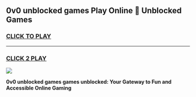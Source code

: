 
## 0v0 unblocked games Play Online 👋 Unblocked Games
<h3>
<a href="https://premium.freeplayer.one?title=0v0_unblocked_games&ref=19F">CLICK TO PLAY</a></h3>
<hr>

<h3>
<a href="https://premium.freeplayer.one?title=0v0_unblocked_games&ref=19F">CLICK 2 PLAY</a>
  
</h3>

<a href="https://premium.freeplayer.one?title=0v0_unblocked_games&ref=19F"><img src="https://clearcache.store/games.png"></a>


**0v0 unblocked games games unblocked: Your Gateway to Fun and Accessible Online Gaming**
